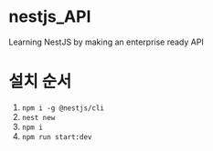 # nestjs_API
Learning NestJS by making an enterprise ready API

# 설치 순서
1. `npm i -g @nestjs/cli`
2. `nest new`
3. `npm i`
4. `npm run start:dev`
